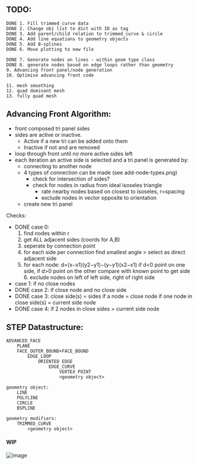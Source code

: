 ## TODO:
```
DONE 1. Fill trimmed_curve data
DONE 2. Change obj list to dict with ID as tag
DONE 3. Add parent/child relation to trimmed_curve & circle
DONE 4. Add line equations to geometry objects
DONE 5. Add B-splines
DONE 6. Move plotting to new file

DONE 7. Generate nodes on lines - within geom type class
DONE 8. generate nodes based on edge loops rather than geometry
9. Advancing front panel/node generation
10. Optimise advancing front code

11. mesh smoothing
12. quad dominant mesh
13. fully quad mesh
```

## Advancing Front Algorithm:
- front composed tri panel sides
- sides are active or inactive.
    - Active if a new tri can be added onto them
    - Inactive if not and are removed
- loop through front until no more active sides left
- each iteration an active side is selected and a tri panel is generated by:
    - connecting to another node
    - 4 types of connection can be made (see add-node-types.png)
        - check for intersection of sides?
        - check for nodes in radius from ideal isoseles triangle
            - rate nearby nodes based on closest to isoseles, r=spacing
            - exclude nodes in vector opposite to orientation
    - create new tri panel

Checks:
- DONE case 0:
    1. find nodes within r
    2. get ALL adjacent sides (coords for A,B)
    3. seperate by connection point
    4. for each side per connection find smallest angle > select as direct adjacent side
    5. for each node:
        d=(x−x1)(y2−y1)−(y−y1)(x2−x1)
        if d<0 point on one side, if d>0 point on the other
        compare with known point to get side
        6. exclude nodes on left of left side, right of right side
- case 1:
    if no close nodes
- DONE case 2:
    if close node and no close side
- DONE case 3:
    close side(s) = sides if a node = close node
    if one node in close side(s) = current side node
- DONE case 4:
    if 2 nodes in close sides = current side node

## STEP Datastructure:
```
ADVANCED_FACE
    PLANE
    FACE_OUTER_BOUND+FACE_BOUND
        EDGE_LOOP
            ORIENTED EDGE
                EDGE_CURVE
                    VERTEX POINT
                    <geometry object>

geometry object:
    LINE
    POLYLINE
    CIRCLE
    BSPLINE

geometry modifiers:
    TRIMMED_CURVE
        <geometry object>
```

#### WIP
![image](https://lh3.googleusercontent.com/2qT-YypRS3DidCZM4o09gfoT9FZt_y6Pt5SpyHjY0uIYwHT2k9RQncgDua64Z55685nYlGGzCepXtgZnSNhrEhzjEVHZojJqeSYB2Zzyo9z6G248mEM1U3o0AvS2a3tUqzTH6l_uG892U2o2EmuYBHMNvG8d8BLCWcHRyLmmK2F5-e1Vt6PGvHXMTNl9rAG-ynKQRxB_EuyEQz8WmQzOjVc-N7VLkbsdKS2u2sHSshVgxI-jTgkgLZk7q2NMpYh9QaxEyPCyGPLGFyfbgzwVasDYtAhPFhHskGgxpXAbcFrkAawtUeX_7LXeccTSCdk0qIHMQM9vWd50EdKhKJvbZAPHqR8z2TnHJxFMEaf_uoLHCiDaTMBCbTnSs_isbYvYSZf6yRmDMB6kWqsOQlknIlJWBZe2ZuEPW1vgoFXusvJj7Y62if0XRdTidHs5O1SKS0_6URWrrU87pheXjtcEp6S3Ux-xOwLx_Di1CcLXBlXpwsSFeE6fg5uhRJOrCE__BV1VV21kyMYeROdUMQyZ6w3spRL60aNxHlknX6mpSogmvV1MP0wy75skvBuGHF_gpjUyi_ultK5TyrE4Sucnhub6-ZYg4-pJH5kQYQNWhjf-M9tidyofits7IKcTojO8fvG5g3isKYEGM5SL4NBdFBHBfmeWzvNZdihc7xg2OP4u9FrRqXIv2NVDoavcf0Y0hEBVq09ifh97-lShN-xk5EnI5_nRoA5_51Kg7k3Ers-206wjqx0kvu-Sckpo=w783-h782-no?authuser=0)
